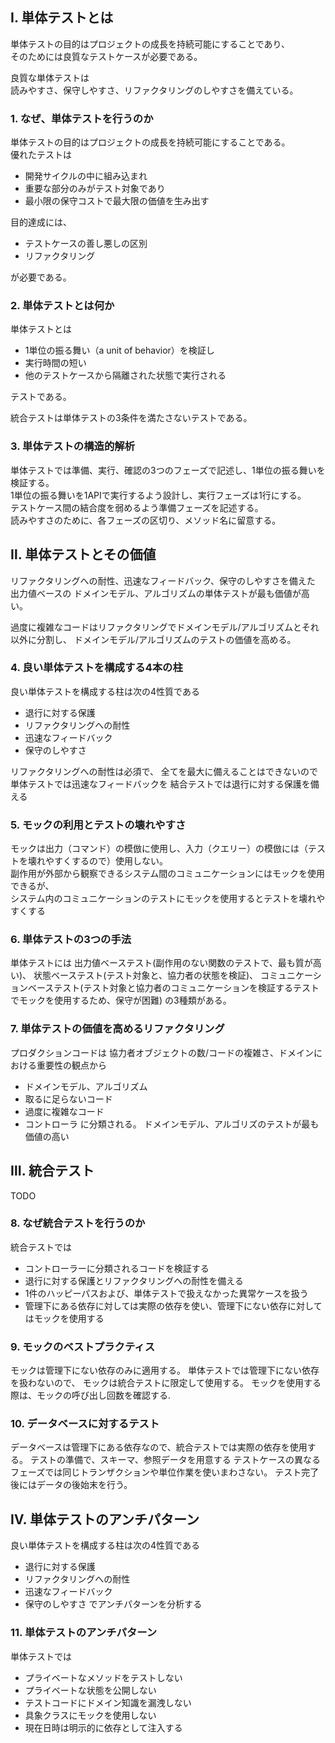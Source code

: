 ## Ⅰ. 単体テストとは
単体テストの目的はプロジェクトの成長を持続可能にすることであり、  
そのためには良質なテストケースが必要である。

良質な単体テストは  
読みやすさ、保守しやすさ、リファクタリングのしやすさを備えている。



### 1. なぜ、単体テストを行うのか
単体テストの目的はプロジェクトの成長を持続可能にすることである。  
優れたテストは
- 開発サイクルの中に組み込まれ
- 重要な部分のみがテスト対象であり
- 最小限の保守コストで最大限の価値を生み出す

目的達成には、
- テストケースの善し悪しの区別
- リファクタリング

が必要である。


### 2. 単体テストとは何か
単体テストとは
- 1単位の振る舞い（a unit of behavior）を検証し
- 実行時間の短い
- 他のテストケースから隔離された状態で実行される

テストである。

統合テストは単体テストの3条件を満たさないテストである。

### 3. 単体テストの構造的解析
単体テストでは準備、実行、確認の3つのフェーズで記述し、1単位の振る舞いを検証する。  
1単位の振る舞いを1APIで実行するよう設計し、実行フェーズは1行にする。  
テストケース間の結合度を弱めるよう準備フェーズを記述する。  
読みやすさのために、各フェーズの区切り、メソッド名に留意する。

## Ⅱ. 単体テストとその価値
リファクタリングへの耐性、迅速なフィードバック、保守のしやすさを備えた
出力値ベースの ドメインモデル、アルゴリズムの単体テストが最も価値が高い。

過度に複雑なコードはリファクタリングでドメインモデル/アルゴリズムとそれ以外に分割し、
ドメインモデル/アルゴリズムのテストの価値を高める。


### 4. 良い単体テストを構成する4本の柱
良い単体テストを構成する柱は次の4性質である
- 退行に対する保護
- リファクタリングへの耐性
- 迅速なフィードバック
- 保守のしやすさ

リファクタリングへの耐性は必須で、
全てを最大に備えることはできないので
単体テストでは迅速なフィードバックを
結合テストでは退行に対する保護を備える

### 5. モックの利用とテストの壊れやすさ
モックは出力（コマンド）の模倣に使用し、入力（クエリー）の模倣には（テストを壊れやすくするので）使用しない。  
副作用が外部から観察できるシステム間のコミュニケーションにはモックを使用できるが、  
システム内のコミュニケーションのテストにモックを使用するとテストを壊れやすくする

### 6. 単体テストの3つの手法
単体テストには
出力値ベーステスト(副作用のない関数のテストで、最も質が高い)、
状態ベーステスト(テスト対象と、協力者の状態を検証)、
コミュニケーションベーステスト(テスト対象と協力者のコミュニケーションを検証するテストでモックを使用するため、保守が困難)
の3種類がある。


### 7. 単体テストの価値を高めるリファクタリング
プロダクションコードは
協力者オブジェクトの数/コードの複雑さ、ドメインにおける重要性の観点から
- ドメインモデル、アルゴリズム
- 取るに足らないコード
- 過度に複雑なコード
- コントローラ
に分類される。 ドメインモデル、アルゴリズのテストが最も価値の高い


## Ⅲ. 統合テスト
TODO

### 8. なぜ統合テストを行うのか
統合テストでは
- コントローラーに分類されるコードを検証する
- 退行に対する保護とリファクタリングへの耐性を備える
- 1件のハッピーパスおよび、単体テストで扱えなかった異常ケースを扱う
- 管理下にある依存に対しては実際の依存を使い、管理下にない依存に対してはモックを使用する


### 9. モックのベストプラクティス
モックは管理下にない依存のみに適用する。
単体テストでは管理下にない依存を扱わないので、
モックは統合テストに限定して使用する。
モックを使用する際は、モックの呼び出し回数を確認する.


### 10. データベースに対するテスト
データベースは管理下にある依存なので、統合テストでは実際の依存を使用する。
テストの準備で、スキーマ、参照データを用意する
テストケースの異なるフェーズでは同じトランザクションや単位作業を使いまわさない。
テスト完了後にはデータの後始末を行う。

## Ⅳ. 単体テストのアンチパターン
良い単体テストを構成する柱は次の4性質である
- 退行に対する保護
- リファクタリングへの耐性
- 迅速なフィードバック
- 保守のしやすさ
でアンチパターンを分析する


### 11. 単体テストのアンチパターン
単体テストでは
- プライベートなメソッドをテストしない
- プライベートな状態を公開しない
- テストコードにドメイン知識を漏洩しない
- 具象クラスにモックを使用しない
- 現在日時は明示的に依存として注入する


























